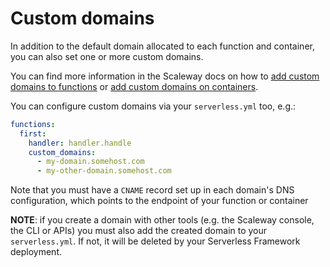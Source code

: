 # Custom domains

In addition to the default domain allocated to each function and container, you can also set one or more custom domains.

You can find more information in the Scaleway docs on how to [add custom domains to functions](https://www.scaleway.com/en/docs/compute/functions/how-to/add-a-custom-domain-name-to-a-function/) or
[add custom domains on containers](https://www.scaleway.com/en/docs/compute/containers/how-to/add-a-custom-domain-to-a-container/).

You can configure custom domains via your `serverless.yml` too, e.g.:

```yaml
functions:
  first:
    handler: handler.handle
    custom_domains:
      - my-domain.somehost.com
      - my-other-domain.somehost.com
```

Note that you must have a `CNAME` record set up in each domain's DNS configuration, which points to the endpoint of your function or container

**NOTE**: if you create a domain with other tools (e.g. the Scaleway console, the CLI or APIs) you must also add the created domain to your `serverless.yml`. If not, it will be deleted by your Serverless Framework deployment.
